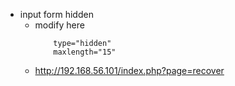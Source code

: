 - input form hidden
    - modify here
        ```
            type="hidden"
            maxlength="15"
        ```
    - http://192.168.56.101/index.php?page=recover

